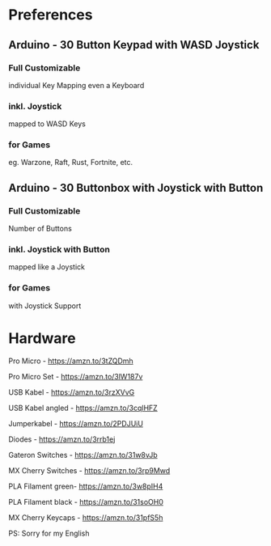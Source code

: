 # Preferences

## Arduino  - 30 Button Keypad with WASD Joystick

### Full Customizable
individual Key Mapping even a Keyboard

### inkl. Joystick
mapped to WASD Keys

### for Games 
eg. Warzone, Raft, Rust, Fortnite, etc.

## Arduino  - 30 Buttonbox with Joystick with Button

### Full Customizable
Number of Buttons

### inkl. Joystick with Button
mapped like a Joystick

### for Games 
with Joystick Support

# Hardware
Pro Micro - https://amzn.to/3tZQDmh

Pro Micro Set - https://amzn.to/3lW187v

USB Kabel - https://amzn.to/3rzXVvG

USB Kabel angled - https://amzn.to/3cqlHFZ

Jumperkabel - https://amzn.to/2PDJUiU

Diodes - https://amzn.to/3rrb1ej

Gateron Switches - https://amzn.to/31w8vJb

MX Cherry Switches - https://amzn.to/3rp9Mwd

PLA Filament green- https://amzn.to/3w8pIH4

PLA Filament black - https://amzn.to/31soOH0

MX Cherry Keycaps - https://amzn.to/31pfS5h

PS: Sorry for my English
